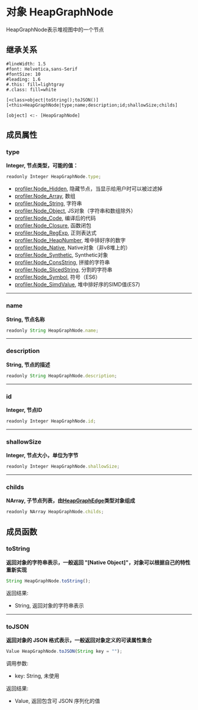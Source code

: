 # 对象 HeapGraphNode
HeapGraphNode表示堆视图中的一个节点

## 继承关系
```uml
#lineWidth: 1.5
#font: Helvetica,sans-Serif
#fontSize: 10
#leading: 1.6
#.this: fill=lightgray
#.class: fill=white

[<class>object|toString();toJSON()]
[<this>HeapGraphNode|type;name;description;id;shallowSize;childs]

[object] <:- [HeapGraphNode]
```

## 成员属性
        
### type
**Integer, 节点类型，可能的值：**

```JavaScript
readonly Integer HeapGraphNode.type;
```

- [profiler.Node_Hidden](../../module/ifs/profiler.md#Node_Hidden),         隐藏节点，当显示给用户时可以被过滤掉
- [profiler.Node_Array](../../module/ifs/profiler.md#Node_Array),          数组
- [profiler.Node_String](../../module/ifs/profiler.md#Node_String),         字符串
- [profiler.Node_Object](../../module/ifs/profiler.md#Node_Object),         JS对象（字符串和数组除外）
- [profiler.Node_Code](../../module/ifs/profiler.md#Node_Code),           编译后的代码
- [profiler.Node_Closure](../../module/ifs/profiler.md#Node_Closure),        函数闭包
- [profiler.Node_RegExp](../../module/ifs/profiler.md#Node_RegExp),         正则表达式
- [profiler.Node_HeapNumber](../../module/ifs/profiler.md#Node_HeapNumber),     堆中排好序的数字
- [profiler.Node_Native](../../module/ifs/profiler.md#Node_Native),         Native对象（非v8堆上的）
- [profiler.Node_Synthetic](../../module/ifs/profiler.md#Node_Synthetic),      Synthetic对象
- [profiler.Node_ConsString](../../module/ifs/profiler.md#Node_ConsString),     拼接的字符串
- [profiler.Node_SlicedString](../../module/ifs/profiler.md#Node_SlicedString),   分割的字符串
- [profiler.Node_Symbol](../../module/ifs/profiler.md#Node_Symbol),         符号（ES6）
- [profiler.Node_SimdValue](../../module/ifs/profiler.md#Node_SimdValue),      堆中排好序的SIMD值(ES7)

--------------------------
### name
**String, 节点名称**

```JavaScript
readonly String HeapGraphNode.name;
```

--------------------------
### description
**String, 节点的描述**

```JavaScript
readonly String HeapGraphNode.description;
```

--------------------------
### id
**Integer, 节点ID**

```JavaScript
readonly Integer HeapGraphNode.id;
```

--------------------------
### shallowSize
**Integer, 节点大小，单位为字节**

```JavaScript
readonly Integer HeapGraphNode.shallowSize;
```

--------------------------
### childs
**NArray, 子节点列表，由[HeapGraphEdge](HeapGraphEdge.md)类型对象组成**

```JavaScript
readonly NArray HeapGraphNode.childs;
```

## 成员函数
        
### toString
**返回对象的字符串表示，一般返回 "[Native Object]"，对象可以根据自己的特性重新实现**

```JavaScript
String HeapGraphNode.toString();
```

返回结果:
* String, 返回对象的字符串表示

--------------------------
### toJSON
**返回对象的 JSON 格式表示，一般返回对象定义的可读属性集合**

```JavaScript
Value HeapGraphNode.toJSON(String key = "");
```

调用参数:
* key: String, 未使用

返回结果:
* Value, 返回包含可 JSON 序列化的值

